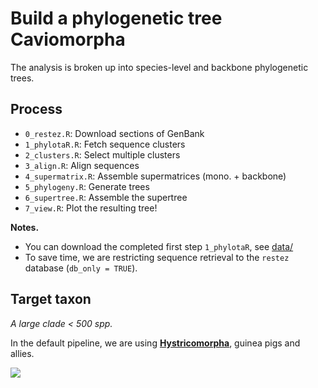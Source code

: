 # Build a phylogenetic tree Caviomorpha

The analysis is broken up into species-level and backbone phylogenetic trees.

## Process

* `0_restez.R`: Download sections of GenBank
* `1_phylotaR.R`: Fetch sequence clusters
* `2_clusters.R`: Select multiple clusters
* `3_align.R`: Align sequences
* `4_supermatrix.R`: Assemble supermatrices (mono. + backbone)
* `5_phylogeny.R`: Generate trees
* `6_supertree.R`: Assemble the supertree
* `7_view.R`: Plot the resulting tree!

**Notes.**

* You can download the completed first step `1_phylotaR`, see [data/](https://github.com/AntonelliLab/supersmartR-workshop-mini/data)
* To save time, we are restricting sequence retrieval to the `restez`
database (`db_only = TRUE`).

## Target taxon

*A large clade < 500 spp.*

In the default pipeline, we are using [**Hystricomorpha**](https://www.ncbi.nlm.nih.gov/Taxonomy/Browser/wwwtax.cgi?mode=Info&id=10015),
guinea pigs and allies.

![](https://upload.wikimedia.org/wikipedia/commons/f/fc/Two_Adult_Guinea_Pigs_%28cropped%29.jpg)
